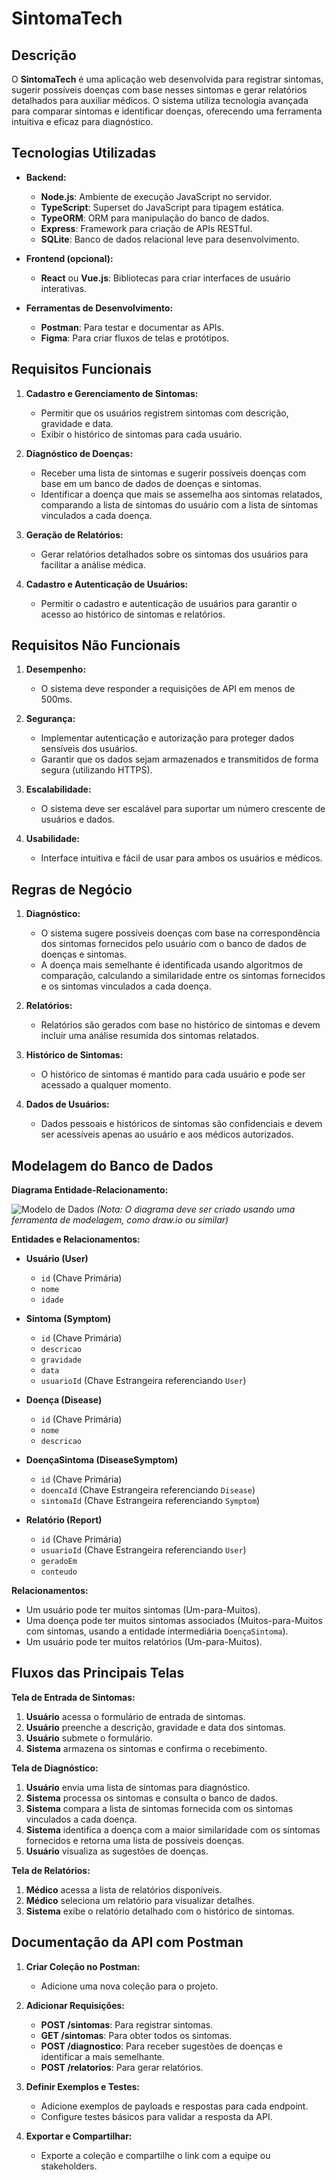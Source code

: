 # SintomaTech

## Descrição

O **SintomaTech** é uma aplicação web desenvolvida para registrar sintomas, sugerir possíveis doenças com base nesses sintomas e gerar relatórios detalhados para auxiliar médicos. O sistema utiliza tecnologia avançada para comparar sintomas e identificar doenças, oferecendo uma ferramenta intuitiva e eficaz para diagnóstico.

## Tecnologias Utilizadas

- **Backend:**
  - **Node.js**: Ambiente de execução JavaScript no servidor.
  - **TypeScript**: Superset do JavaScript para tipagem estática.
  - **TypeORM**: ORM para manipulação do banco de dados.
  - **Express**: Framework para criação de APIs RESTful.
  - **SQLite**: Banco de dados relacional leve para desenvolvimento.

- **Frontend (opcional):**
  - **React** ou **Vue.js**: Bibliotecas para criar interfaces de usuário interativas.

- **Ferramentas de Desenvolvimento:**
  - **Postman**: Para testar e documentar as APIs.
  - **Figma**: Para criar fluxos de telas e protótipos.

## Requisitos Funcionais

1. **Cadastro e Gerenciamento de Sintomas:**
   - Permitir que os usuários registrem sintomas com descrição, gravidade e data.
   - Exibir o histórico de sintomas para cada usuário.

2. **Diagnóstico de Doenças:**
   - Receber uma lista de sintomas e sugerir possíveis doenças com base em um banco de dados de doenças e sintomas.
   - Identificar a doença que mais se assemelha aos sintomas relatados, comparando a lista de sintomas do usuário com a lista de sintomas vinculados a cada doença.

3. **Geração de Relatórios:**
   - Gerar relatórios detalhados sobre os sintomas dos usuários para facilitar a análise médica.

4. **Cadastro e Autenticação de Usuários:**
   - Permitir o cadastro e autenticação de usuários para garantir o acesso ao histórico de sintomas e relatórios.

## Requisitos Não Funcionais

1. **Desempenho:**
   - O sistema deve responder a requisições de API em menos de 500ms.
   
2. **Segurança:**
   - Implementar autenticação e autorização para proteger dados sensíveis dos usuários.
   - Garantir que os dados sejam armazenados e transmitidos de forma segura (utilizando HTTPS).

3. **Escalabilidade:**
   - O sistema deve ser escalável para suportar um número crescente de usuários e dados.

4. **Usabilidade:**
   - Interface intuitiva e fácil de usar para ambos os usuários e médicos.

## Regras de Negócio

1. **Diagnóstico:**
   - O sistema sugere possíveis doenças com base na correspondência dos sintomas fornecidos pelo usuário com o banco de dados de doenças e sintomas.
   - A doença mais semelhante é identificada usando algoritmos de comparação, calculando a similaridade entre os sintomas fornecidos e os sintomas vinculados a cada doença.

2. **Relatórios:**
   - Relatórios são gerados com base no histórico de sintomas e devem incluir uma análise resumida dos sintomas relatados.

3. **Histórico de Sintomas:**
   - O histórico de sintomas é mantido para cada usuário e pode ser acessado a qualquer momento.

4. **Dados de Usuários:**
   - Dados pessoais e históricos de sintomas são confidenciais e devem ser acessíveis apenas ao usuário e aos médicos autorizados.

## Modelagem do Banco de Dados

**Diagrama Entidade-Relacionamento:**

![Modelo de Dados](https://via.placeholder.com/800x600.png) *(Nota: O diagrama deve ser criado usando uma ferramenta de modelagem, como draw.io ou similar)*

**Entidades e Relacionamentos:**

- **Usuário (User)**
  - `id` (Chave Primária)
  - `nome`
  - `idade`

- **Sintoma (Symptom)**
  - `id` (Chave Primária)
  - `descricao`
  - `gravidade`
  - `data`
  - `usuarioId` (Chave Estrangeira referenciando `User`)

- **Doença (Disease)**
  - `id` (Chave Primária)
  - `nome`
  - `descricao`

- **DoençaSintoma (DiseaseSymptom)**
  - `id` (Chave Primária)
  - `doencaId` (Chave Estrangeira referenciando `Disease`)
  - `sintomaId` (Chave Estrangeira referenciando `Symptom`)

- **Relatório (Report)**
  - `id` (Chave Primária)
  - `usuarioId` (Chave Estrangeira referenciando `User`)
  - `geradoEm`
  - `conteudo`

**Relacionamentos:**

- Um usuário pode ter muitos sintomas (Um-para-Muitos).
- Uma doença pode ter muitos sintomas associados (Muitos-para-Muitos com sintomas, usando a entidade intermediária `DoençaSintoma`).
- Um usuário pode ter muitos relatórios (Um-para-Muitos).

## Fluxos das Principais Telas

**Tela de Entrada de Sintomas:**

1. **Usuário** acessa o formulário de entrada de sintomas.
2. **Usuário** preenche a descrição, gravidade e data dos sintomas.
3. **Usuário** submete o formulário.
4. **Sistema** armazena os sintomas e confirma o recebimento.

**Tela de Diagnóstico:**

1. **Usuário** envia uma lista de sintomas para diagnóstico.
2. **Sistema** processa os sintomas e consulta o banco de dados.
3. **Sistema** compara a lista de sintomas fornecida com os sintomas vinculados a cada doença.
4. **Sistema** identifica a doença com a maior similaridade com os sintomas fornecidos e retorna uma lista de possíveis doenças.
5. **Usuário** visualiza as sugestões de doenças.

**Tela de Relatórios:**

1. **Médico** acessa a lista de relatórios disponíveis.
2. **Médico** seleciona um relatório para visualizar detalhes.
3. **Sistema** exibe o relatório detalhado com o histórico de sintomas.

## Documentação da API com Postman

1. **Criar Coleção no Postman:**
   - Adicione uma nova coleção para o projeto.

2. **Adicionar Requisições:**
   - **POST /sintomas**: Para registrar sintomas.
   - **GET /sintomas**: Para obter todos os sintomas.
   - **POST /diagnostico**: Para receber sugestões de doenças e identificar a mais semelhante.
   - **POST /relatorios**: Para gerar relatórios.

3. **Definir Exemplos e Testes:**
   - Adicione exemplos de payloads e respostas para cada endpoint.
   - Configure testes básicos para validar a resposta da API.

4. **Exportar e Compartilhar:**
   - Exporte a coleção e compartilhe o link com a equipe ou stakeholders.
